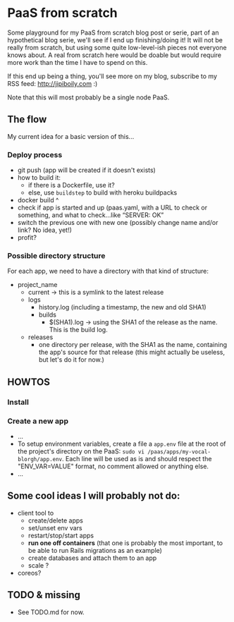 # PaaS from scratch

Some playground for my PaaS from scratch blog post or serie, part of an hypothetical blog serie, we'll see if I end up finishing/doing it! It will not be really from scratch, but using some quite low-level-ish pieces not everyone knows about. A real from scratch here would be doable but would require more work than the time I have to spend on this.

If this end up being a thing, you'll see more on my blog, subscribe to my RSS feed: http://jipiboily.com :)

Note that this will most probably be a single node PaaS.

## The flow

My current idea for a basic version of this...

### Deploy process

- git push (app will be created if it doesn't exists)
- how to build it:
  - if there is a Dockerfile, use it?
  - else, use `buildstep` to build with heroku buildpacks
- docker build ^
- check if app is started and up (paas.yaml, with a URL to check or something, and what to check…like “SERVER: OK”
- switch the previous one with new one (possibly change name and/or link? No idea, yet!)
- profit?

### Possible directory structure

For each app, we need to have a directory with that kind of structure:

- project_name
  - current -> this is a symlink to the latest release
  - logs
    - history.log (including a timestamp, the new and old SHA1)
    - builds
      - $(SHA1).log -> using the SHA1 of the release as the name. This is the build log.
  - releases
    - one directory per release, with the SHA1 as the name, containing the app's source for that release (this might actually be useless, but let's do it for now.)

## HOWTOS

### Install

### Create a new app

- ...
- To setup environment variables, create a file a `app.env` file at the root of the project's directory on the PaaS: `sudo vi /paas/apps/my-vocal-blorgh/app.env`. Each line will be used as is and should respect the "ENV_VAR=VALUE" format, no comment allowed or anything else.
- ...

## Some cool ideas I will probably not do:

- client tool to
  - create/delete apps
  - set/unset env vars
  - restart/stop/start apps
  - **run one off containers** (that one is probably the most important, to be able to run Rails migrations as an example)
  - create databases and attach them to an app
  - scale ?
- coreos?

## TODO & missing

- See TODO.md for now.
